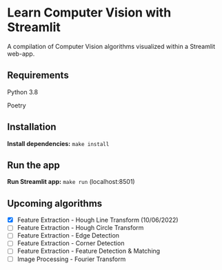 # Learn Computer Vision with Streamlit

A compilation of Computer Vision algorithms visualized within a Streamlit web-app.

## Requirements

Python 3.8

Poetry

## Installation

**Install dependencies:** `make install`

## Run the app

**Run Streamlit app:** `make run` (localhost:8501)

## Upcoming algorithms

- [x] Feature Extraction - Hough Line Transform (10/06/2022)
- [ ] Feature Extraction - Hough Circle Transform
- [ ] Feature Extraction - Edge Detection
- [ ] Feature Extraction - Corner Detection
- [ ] Feature Extraction - Feature Detection & Matching
- [ ] Image Processing - Fourier Transform
